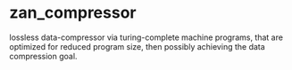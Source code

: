 # zan_compressor
lossless data-compressor via turing-complete machine programs, that are optimized for reduced program size, then possibly achieving the data compression goal.
